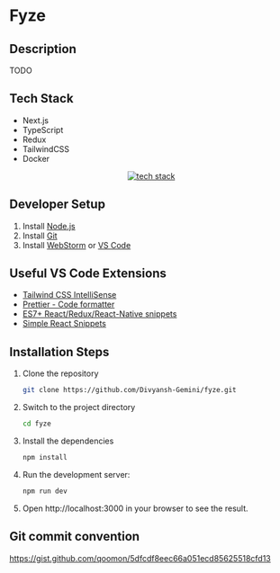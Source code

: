 # Fyze

## Description
TODO

## Tech Stack
- Next.js
- TypeScript
- Redux
- TailwindCSS
- Docker

<p align="center">
    <a href="https://divyanshgemini.dev/">
        <img src="https://skillicons.dev/icons?i=nextjs,ts,redux,tailwind,docker" alt="tech stack" />
    </a>
</p>

## Developer Setup

1. Install [Node.js](https://nodejs.org/en/download/prebuilt-installer/)
2. Install [Git](https://git-scm.com/downloads)
3. Install [WebStorm](https://www.jetbrains.com/webstorm/) or [VS Code](https://code.visualstudio.com/download)

## Useful VS Code Extensions

- [Tailwind CSS IntelliSense](https://marketplace.visualstudio.com/items?itemName=bradlc.vscode-tailwindcss)
- [Prettier - Code formatter](https://marketplace.visualstudio.com/items?itemName=esbenp.prettier-vscode)
- [ES7+ React/Redux/React-Native snippets](https://marketplace.visualstudio.com/items?itemName=dsznajder.es7-react-js-snippets)
- [Simple React Snippets](https://marketplace.visualstudio.com/items?itemName=burkeholland.simple-react-snippets)

## Installation Steps

1. Clone the repository

   ```bash
   git clone https://github.com/Divyansh-Gemini/fyze.git
   ```

2. Switch to the project directory

   ```bash
   cd fyze
   ```

3. Install the dependencies

   ```bash
   npm install
   ```

4. Run the development server:

   ```bash
   npm run dev
   ```

5. Open http://localhost:3000 in your browser to see the result.

## Git commit convention

https://gist.github.com/qoomon/5dfcdf8eec66a051ecd85625518cfd13

